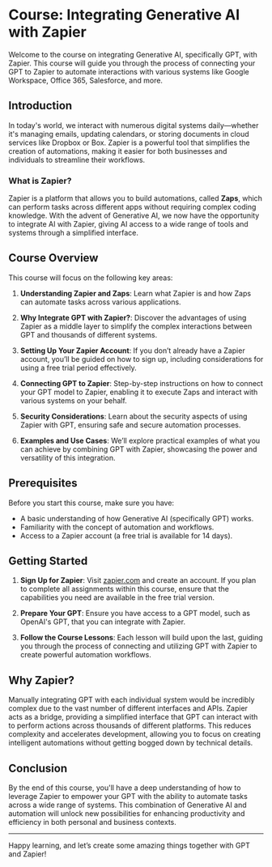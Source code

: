 # Course: Integrating Generative AI with Zapier

Welcome to the course on integrating Generative AI, specifically GPT, with Zapier. This course will guide you through the process of connecting your GPT to Zapier to automate interactions with various systems like Google Workspace, Office 365, Salesforce, and more.

## Introduction

In today's world, we interact with numerous digital systems daily—whether it's managing emails, updating calendars, or storing documents in cloud services like Dropbox or Box. Zapier is a powerful tool that simplifies the creation of automations, making it easier for both businesses and individuals to streamline their workflows.

### What is Zapier?

Zapier is a platform that allows you to build automations, called **Zaps**, which can perform tasks across different apps without requiring complex coding knowledge. With the advent of Generative AI, we now have the opportunity to integrate AI with Zapier, giving AI access to a wide range of tools and systems through a simplified interface.

## Course Overview

This course will focus on the following key areas:

1. **Understanding Zapier and Zaps**: Learn what Zapier is and how Zaps can automate tasks across various applications.
   
2. **Why Integrate GPT with Zapier?**: Discover the advantages of using Zapier as a middle layer to simplify the complex interactions between GPT and thousands of different systems.

3. **Setting Up Your Zapier Account**: If you don’t already have a Zapier account, you’ll be guided on how to sign up, including considerations for using a free trial period effectively.

4. **Connecting GPT to Zapier**: Step-by-step instructions on how to connect your GPT model to Zapier, enabling it to execute Zaps and interact with various systems on your behalf.

5. **Security Considerations**: Learn about the security aspects of using Zapier with GPT, ensuring safe and secure automation processes.

6. **Examples and Use Cases**: We’ll explore practical examples of what you can achieve by combining GPT with Zapier, showcasing the power and versatility of this integration.

## Prerequisites

Before you start this course, make sure you have:

- A basic understanding of how Generative AI (specifically GPT) works.
- Familiarity with the concept of automation and workflows.
- Access to a Zapier account (a free trial is available for 14 days).

## Getting Started

1. **Sign Up for Zapier**: Visit [zapier.com](https://zapier.com) and create an account. If you plan to complete all assignments within this course, ensure that the capabilities you need are available in the free trial version.

2. **Prepare Your GPT**: Ensure you have access to a GPT model, such as OpenAI's GPT, that you can integrate with Zapier.

3. **Follow the Course Lessons**: Each lesson will build upon the last, guiding you through the process of connecting and utilizing GPT with Zapier to create powerful automation workflows.

## Why Zapier?

Manually integrating GPT with each individual system would be incredibly complex due to the vast number of different interfaces and APIs. Zapier acts as a bridge, providing a simplified interface that GPT can interact with to perform actions across thousands of different platforms. This reduces complexity and accelerates development, allowing you to focus on creating intelligent automations without getting bogged down by technical details.

## Conclusion

By the end of this course, you'll have a deep understanding of how to leverage Zapier to empower your GPT with the ability to automate tasks across a wide range of systems. This combination of Generative AI and automation will unlock new possibilities for enhancing productivity and efficiency in both personal and business contexts.

---

Happy learning, and let’s create some amazing things together with GPT and Zapier!